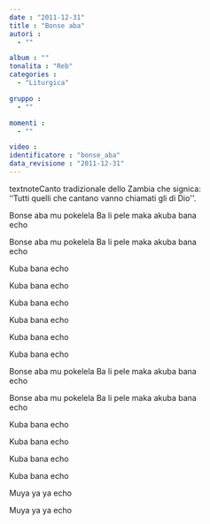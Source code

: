```yaml
---
date : "2011-12-31"
title : "Bonse aba"
autori : 
  - ""

album : ""
tonalita : "Reb"
categories : 
  - "Liturgica"

gruppo : 
  - ""

momenti : 
  - ""

video : 
identificatore : "bonse_aba"
data_revisione : "2011-12-31"
---
```

  
textnoteCanto tradizionale dello Zambia che signica:  
‘‘Tutti quelli che cantano vanno chiamati gli di Dio''.  
  
  
Bonse aba mu pokelela Ba li pele maka akuba bana	  
		echo  
  
Bonse aba mu pokelela Ba li pele maka akuba bana	  
		echo  
  
Kuba bana		echo   
  
Kuba bana 		echo   
  
Kuba bana		echo    
  
Kuba bana 		echo   
  
Kuba bana	echo    
      
Kuba bana	echo  
  
  
Bonse aba mu pokelela Ba li pele maka akuba bana	  
		echo  
  
Bonse aba mu pokelela Ba li pele maka akuba bana	  
		echo  
  
Kuba bana		echo   
  
Kuba bana 		echo   
  
Kuba bana		echo    
  
Kuba bana 		echo   
  
  
Muya ya ya	echo  
  
Muya ya ya	echo  
  
  
  
